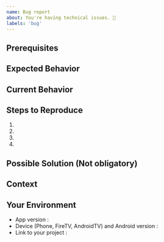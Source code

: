 ```yaml
---
name: Bug report
about: You're having technical issues. 🐞
labels: 'bug'
---
```


<!-- Please use the following issue template or your issue will be closed -->

## Prerequisites

## Expected Behavior

<!--- What should have happened? -->

## Current Behavior

<!--- What went wrong? -->

## Steps to Reproduce

<!-- Add relevant code and/or a live example -->
<!-- Add stack traces -->

1.

2.

3.

4.

## Possible Solution (Not obligatory)

<!--- Suggest a reason for the bug or how to fix it. -->

## Context

<!--- How has this issue affected you? What are you trying to accomplish? -->
<!--- Did you make any changes to the boilerplate after cloning it? -->
<!--- Providing context helps us come up with a solution that is most useful in the real world -->

## Your Environment

<!--- Include as many relevant details about the environment you experienced the bug in -->

-   App version :
-   Device (Phone, FireTV, AndroidTV) and Android version :
-   Link to your project :

